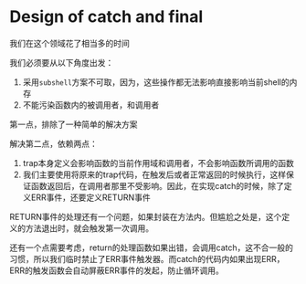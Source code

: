 # Design of catch and final

我们在这个领域花了相当多的时间

我们必须要从以下角度出发：

1. 采用`subshell`方案不可取，因为，这些操作都无法影响直接影响当前shell的内存
2. 不能污染函数内的被调用者，和调用者

第一点，排除了一种简单的解决方案

解决第二点，依赖两点：

1. trap本身定义会影响函数的当前作用域和调用者，不会影响函数所调用的函数
2. 我们主要使用将原来的trap代码，在触发后或者正常返回的时候执行，这样保证函数返回后，在调用者那里不受影响。因此，在实现catch的时候，除了定义ERR事件，还要定义RETURN事件

RETURN事件的处理还有一个问题，如果封装在方法内。但尴尬之处是，这个定义的方法退出时，就会触发第一次调用。

还有一个点需要考虑，return的处理函数如果出错，会调用catch，这不合一般的习惯，所以我们临时禁止了ERR事件触发器。而catch的代码内如果出现ERR，ERR的触发函数会自动屏蔽ERR事件的发起，防止循环调用。
